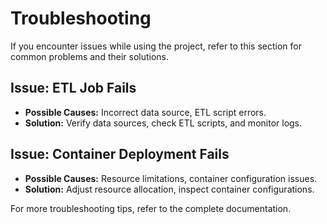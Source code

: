 # Troubleshooting

If you encounter issues while using the project, refer to this section for common problems and their solutions.

## Issue: ETL Job Fails
- **Possible Causes:** Incorrect data source, ETL script errors.
- **Solution:** Verify data sources, check ETL scripts, and monitor logs.

## Issue: Container Deployment Fails
- **Possible Causes:** Resource limitations, container configuration issues.
- **Solution:** Adjust resource allocation, inspect container configurations.

For more troubleshooting tips, refer to the complete documentation.
